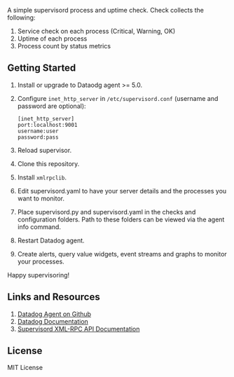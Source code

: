 A simple supervisord process and uptime check. Check collects the following:

1. Service check on each process (Critical, Warning, OK)
2. Uptime of each process
3. Process count by status metrics

Getting Started
---------------
1. Install or upgrade to Dataodg agent >= 5.0.
2. Configure `inet_http_server` in `/etc/supervisord.conf` (username and password are optional):

    ```
    [inet_http_server]
    port:localhost:9001
    username:user
    password:pass
    ```
4. Reload supervisor.
5. Clone this repository.
6. Install `xmlrpclib`.
7. Edit supervisord.yaml to have your server details and the processes you want to monitor.
8. Place supervisord.py and supervisord.yaml in the checks and configuration folders. Path to these folders can be viewed via the agent info command.
9. Restart Datadog agent.
10. Create alerts, query value widgets, event streams and graphs to monitor your processes.

Happy supervisoring!

Links and Resources
-------------------
1. [Datadog Agent on Github](https://github.com/DataDog/dd-agent/)
2. [Datadog Documentation](http://docs.datadoghq.com/)
3. [Supervisord XML-RPC API Documentation](http://supervisord.org/api.html)

License
-------
MIT License

